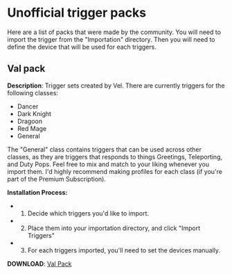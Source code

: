 # Unofficial trigger packs

Here are a list of packs that were made by the community. You will need to import the trigger from the "Importation" directory.
Then you will need to define the device that will be used for each triggers.

## Val pack

**Description**:
Trigger sets created by Vel. There are currently triggers for the following classes:
- Dancer
- Dark Knight
- Dragoon
- Red Mage
- General

The "General" class contains triggers that can be used across other classes, as they are triggers that responds to things Greetings, Teleporting, and Duty Pops. Feel free to mix and match to your liking whenever you import them. I'd highly recommend making profiles for each class (if you're part of the Premium Subscription).

**Installation Process:**
- 1) Decide which triggers you'd like to import.
- 2) Place them into your importation directory, and click "Import Triggers"
- 3) For each triggers imported, you'll need to set the devices manually.


**DOWNLOAD**: [Val Pack](./20230409_Val_Pack.zip)
